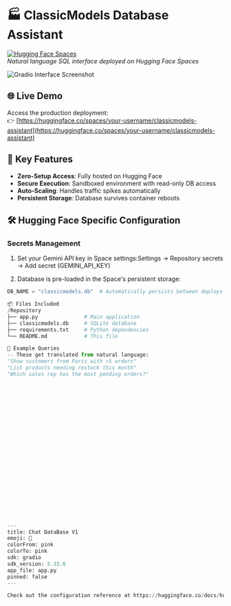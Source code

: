 # 🏭 ClassicModels Database Assistant

[![Hugging Face Spaces](https://img.shields.io/badge/🤗%20Hugging%20Face-Spaces-blue.svg)](https://huggingface.co/spaces/your-username/classicmodels-assistant)  
*Natural language SQL interface deployed on Hugging Face Spaces*

![Gradio Interface Screenshot](https://i.imgur.com/example-screenshot.png)

## 🌐 Live Demo
Access the production deployment:  
👉 [https://huggingface.co/spaces/your-username/classicmodels-assistant](https://huggingface.co/spaces/your-username/classicmodels-assistant)

## 🚀 Key Features
- **Zero-Setup Access**: Fully hosted on Hugging Face
- **Secure Execution**: Sandboxed environment with read-only DB access
- **Auto-Scaling**: Handles traffic spikes automatically
- **Persistent Storage**: Database survives container reboots

## 🛠️ Hugging Face Specific Configuration

### Secrets Management
1. Set your Gemini API key in Space settings:Settings → Repository secrets → Add secret (GEMINI_API_KEY)
   
2. Database is pre-loaded in the Space's persistent storage:
```python
DB_NAME = "classicmodels.db"  # Automatically persists between deploys

📦 Files Included
/Repository
├── app.py               # Main application
├── classicmodels.db     # SQLite database
├── requirements.txt     # Python dependencies
└── README.md            # This file

🌟 Example Queries
-- These get translated from natural language:
"Show customers from Paris with >5 orders"
"List products needing restock this month"
"Which sales rep has the most pending orders?"
   























---
title: Chat DataBase V1
emoji: 🐠
colorFrom: pink
colorTo: pink
sdk: gradio
sdk_version: 5.33.0
app_file: app.py
pinned: false
---

Check out the configuration reference at https://huggingface.co/docs/hub/spaces-config-reference
